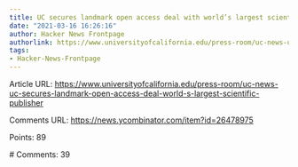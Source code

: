 ```yaml
---
title: UC secures landmark open access deal with world’s largest scientific publisher
date: "2021-03-16 16:26:16"
author: Hacker News Frontpage
authorlink: https://www.universityofcalifornia.edu/press-room/uc-news-uc-secures-landmark-open-access-deal-world-s-largest-scientific-publisher
tags:
- Hacker-News-Frontpage
---
```


<p>Article URL: <a href="https://www.universityofcalifornia.edu/press-room/uc-news-uc-secures-landmark-open-access-deal-world-s-largest-scientific-publisher">https://www.universityofcalifornia.edu/press-room/uc-news-uc-secures-landmark-open-access-deal-world-s-largest-scientific-publisher</a></p>
<p>Comments URL: <a href="https://news.ycombinator.com/item?id=26478975">https://news.ycombinator.com/item?id=26478975</a></p>
<p>Points: 89</p>
<p># Comments: 39</p>
